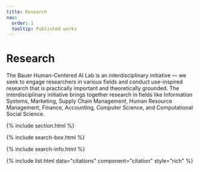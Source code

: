 ```yaml
---
title: Research
nav:
  order: 1
  tooltip: Published works
---
```


# <i class="fas fa-microscope"></i>Research

The Bauer Human-Centered AI Lab is an interdisciplinary initiative — we seek to engage researchers in various fields and conduct use-inspired research that is practically important and theoretically grounded. The interdisciplinary initiative brings together research in fields like Information Systems, Marketing, Supply Chain Management, Human Resource Management, Finance, Accounting, Computer Science, and Computational Social Science.

{% include section.html %}

{% include search-box.html %}

{% include search-info.html %}

{% include list.html data="citations" component="citation" style="rich" %}
